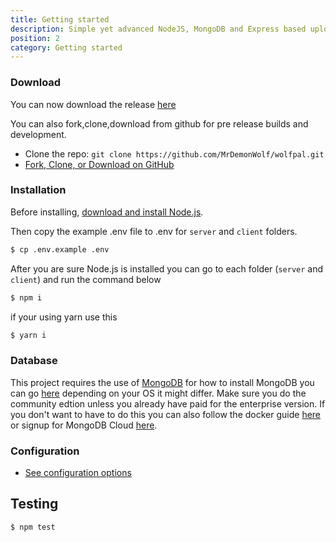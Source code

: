```yaml
---
title: Getting started
description: Simple yet advanced NodeJS, MongoDB and Express based uploader.
position: 2
category: Getting started
---
```


### Download

You can now download the release [here](https://github.com/MrDemonWolf/share/releases/)

You can also fork,clone,download from github for pre release builds and development.

- Clone the repo: `git clone https://github.com/MrDemonWolf/wolfpal.git`
- [Fork, Clone, or Download on GitHub](https://github.com/MrDemonWolf/share)

### Installation

Before installing, [download and install Node.js](https://nodejs.org/en/download/).

Then copy the example .env file to .env for `server` and `client` folders.

```bash
$ cp .env.example .env
```

After you are sure Node.js is installed you can go to each folder (`server` and `client`) and run the command below

```bash
$ npm i
```

if your using yarn use this

```bash
$ yarn i
```

### Database

This project requires the use of [MongoDB](https://www.mongodb.com/) for how to install MongoDB you can go [here](https://docs.mongodb.com/manual/installation) depending on your OS it might differ. Make sure you do the community edtion unless you already have paid for the enterprise version. If you don't want to have to do this you can also follow the docker guide [here](/docker) or signup for MongoDB Cloud [here](https://www.mongodb.com/cloud).

### Configuration

- [See configuration options](/configuration)

## Testing

```bash
$ npm test
```
